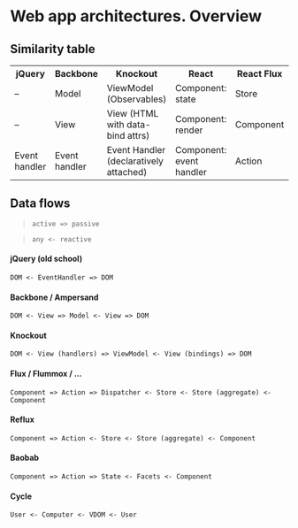 # Web app architectures. Overview

## Similarity table
<table>
  <tr>
    <th>jQuery</th>
    <th>Backbone</th>
    <th>Knockout</th>
    <th>React</th>
    <th>React Flux</th>
    <th>Baobab</th>
    <th>Cycle</th>
  </tr>
  <tr>
    <td>–</td>
    <td>Model</td>
    <td>ViewModel (Observables)</td>
    <td>Component: state</td>
    <td>Store</td>
    <td>State</td>
    <td>Model</td>
  </tr>
  <tr>
    <td>–</td>
    <td>View</td>
    <td>View (HTML with data-bind attrs)</td>
    <td>Component: render</td>
    <td>Component</td>
    <td>Component</td>
    <td>View</td>
  </tr>
  <tr>
    <td>Event handler</td>
    <td>Event handler</td>
    <td>Event Handler (declaratively attached)</td>
    <td>Component: event handler</td>
    <td>Action</td>
    <td>Action</td>
    <td>Intent</td>
  </tr>  
</table>

## Data flows

> `active => passive`

> `any <- reactive`

#### jQuery (old school)

`DOM <- EventHandler => DOM`

#### Backbone / Ampersand

`DOM <- View => Model <- View => DOM`

#### Knockout
`DOM <- View (handlers) => ViewModel <- View (bindings) => DOM`

#### Flux / Flummox / ...
`Component => Action => Dispatcher <- Store <- Store (aggregate) <- Component`

#### Reflux
`Component => Action <- Store <- Store (aggregate) <- Component`

#### Baobab 
`Component => Action => State <- Facets <- Component`

#### Cycle
`User <- Computer <- VDOM <- User`
